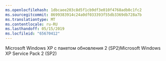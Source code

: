 ```yaml
---
ms.openlocfilehash: 1dbcaee203c8d5f1cb9df3e010f4768adb0c1fc2
ms.sourcegitcommit: 8699383914c24a0df033393f55db3369db728a7b
ms.translationtype: MT
ms.contentlocale: ru-RU
ms.lasthandoff: 05/15/2019
ms.locfileid: "65670412"
---
```

<span data-ttu-id="db05d-101">Microsoft Windows XP с пакетом обновления 2 (SP2)</span><span class="sxs-lookup"><span data-stu-id="db05d-101">Microsoft Windows XP Service Pack 2 (SP2)</span></span>
